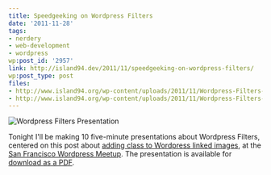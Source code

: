 ```yaml
---
title: Speedgeeking on Wordpress Filters
date: '2011-11-28'
tags:
- nerdery
- web-development
- wordpress
wp:post_id: '2957'
link: http://island94.dev/2011/11/speedgeeking-on-wordpress-filters/
wp:post_type: post
files:
- http://www.island94.org/wp-content/uploads/2011/11/Wordpress-Filters-Presentation-600x305.png
- http://www.island94.org/wp-content/uploads/2011/11/Wordpress-Filters-Speedgeeking-Ben-Sheldon.pdf
---
```


![](http://www.island94.org/wp-content/uploads/2011/11/Wordpress-Filters-Presentation-600x305.png "Wordpress Filters Presentation")

Tonight I'll be making 10 five-minute presentations about Wordpress Filters, centered on this post about [adding class to Wordpress linked images](http://www.island94.org/2011/01/adding-class-to-wordpress-linked-images/), at the [ San Francisco Wordpress Meetup](http://www.meetup.com/wordpress-sf/events/40941622/). The presentation is available for [download as a PDF](http://www.island94.org/wp-content/uploads/2011/11/Wordpress-Filters-Speedgeeking-Ben-Sheldon.pdf).
